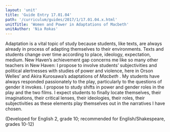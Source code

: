 ```yaml
---
layout: 'unit'
title: 'Guide Entry 17.01.04'
path: '/curriculum/guides/2017/1/17.01.04.x.html'
unitTitle: 'Women and Power in Adaptations of Macbeth'
unitAuthor: 'Nia Rokas'
---
```


<main>
 <p>
  Adaptation is a vital topic of study because students, like texts, are always already in process of adapting themselves to their environments. Texts and students change over time according to place, ideology, expectation, medium. New Haven’s achievement gap concerns me like so many other teachers in New Haven: I propose to involve students’ subjectivities and political alertnesses with studies of power and violence, here in Orson Welles’ and Akira Kurosawa’s adaptations of
  <em>
   Macbeth
  </em>
  . My students have always responded passionately to the play, particularly to the questions of gender it invokes. I propose to study shifts in power and gender roles in the play and the two films. I expect students to finally locate themselves, their imaginations, their critical lenses, their ideologies, their roles, their subjectivities as these elements play themselves out in the narratives I have chosen.
 </p>
 <p>
  (Developed for English 2, grade 10; recommended for English/Shakespeare, grades 10-12)
 </p>
</main>
